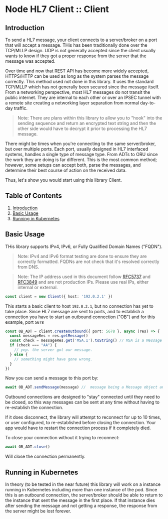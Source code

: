 # Node HL7 Client :: Client

## Introduction

To send a HL7 message, your client connects to a server/broker on a port that will accept a message.
THis has been traditionally done over the TCP/MLLP design.
UDP is not generally accepted
since the client usually wants to know if they got a proper response from the server that the message was accepted.

Over time and now that REST API has become more widely accepted,
HTTPS/HTTP can be used as long as the system parses the message correctly.
This method
used not done in this library.
It uses the standard TCP/MLLP which has not generally been secured since the message itself.
From a networking perspective, most HL7 messages do not transit the public internet.
They are internal to each other or over an IPSEC tunnel with a remote site
creating a networking layer separation from normal day-to-day traffic. 

> Note: There are plans within this library to allow you to "hook" into the sending sequence and return an encrypted text string and then the other side would have to decrypt it prior to processing the HL7 message.

There might be times when you're connecting to the same server/broker, but over multiple ports.
Each port, usually designed in HL7 interfaced systems, handles a single type of message type.
From ADTs to ORU since the work they are doing is far different.
This is the most common method;
however, some setups can accept both,
parse the messages, and determine their best course of action on the received data.

Thus, let's show you would start using this library Client.

## Table of Contents

1. [Introduction](#introduction)
2. [Basic Usage](#basic-usage)
3. [Running in Kubernetes](#running-in-kubernetes)

## Basic Usage

THis library supports IPv4, IPv6, or Fully Qualified Domain Names ("FQDN").

> Note: IPv4 and IPv6 format testing are done to ensure they are correctly formatted. FQDNs are not check that it's resolved correctly from DNS.

> Note: The IP address used in this document follow [RFC5737](https://datatracker.ietf.org/doc/html/rfc5737) and [RFC3849](https://datatracker.ietf.org/doc/html/rfc3849) and are not production IPs. Please use real IPs, either internal or external.

```ts
const client = new Client({ host: '192.0.2.1' })
```

This starts a basic client to host ```192.0.2.1```, but no connection has yet to take place.
Since HL7 message are sent to ports,
and to establish a connection you have to start an outbound connection ("OB") and for this example, port `5678`

```ts
const OB_ADT = client.createOutbound({ port: 5678 }, async (res) => {
  const messageRes = res.getMessage()
  const check = messageRes.get('MSA.1').toString() // MSA is a Message Acknoedlgement Segment
  if (check === "AA") {
    // yep. the server got our message.
  } else {
    // something might have gone wrong.
  }
})
```

Now you can send a message to this port by:

```ts
await OB_ADT.sendMessage(message) //  message being a Message object and not the string of the message.
```

Outbound connections are designed to "stay" connected until they need to be closed,
so this way messages can be sent at any time without having to re-establish the connection.

If it does disconnect, the library will attempt to reconnect for up to 10 times,
or user configured, to re-established before closing the connection.
Your app would have to restart the connection process if it completely died.

To close your connection without it trying to reconnect:

```ts
await OB_ADT.close()
```

Will close the connection permanently.

## Running in Kubernetes

In theory (to be tested in the near future)
this library will work on a instance running in Kubernetes including more than one instance of the pod.
Since this is an outbound connection,
the server/broker should be able to return to the instance that sent the message in the first place.
If that instance dies after sending the message and not getting a response,
the response from the server might be lost forever.

